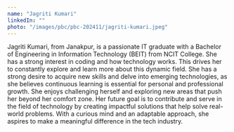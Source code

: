 ```yaml
---
name: "Jagriti Kumari"
linkedIn: ""
photo: "/images/pbc/pbc-202411/jagriti-kumari.jpeg"
---
```


Jagriti Kumari, from Janakpur, is a passionate IT graduate with a Bachelor of Engineering in Information Technology (BEIT) from NCIT College. She has a strong interest in coding and how technology works. This drives her to constantly explore and learn more about this dynamic field. She has a strong desire to acquire new skills and delve into emerging technologies, as she believes continuous learning is essential for personal and professional growth. She enjoys challenging herself and exploring new areas that push her beyond her comfort zone. Her future goal is to contribute and serve in the field of technology by creating impactful solutions that help solve real-world problems. With a curious mind and an adaptable approach, she aspires to make a meaningful difference in the tech industry.
